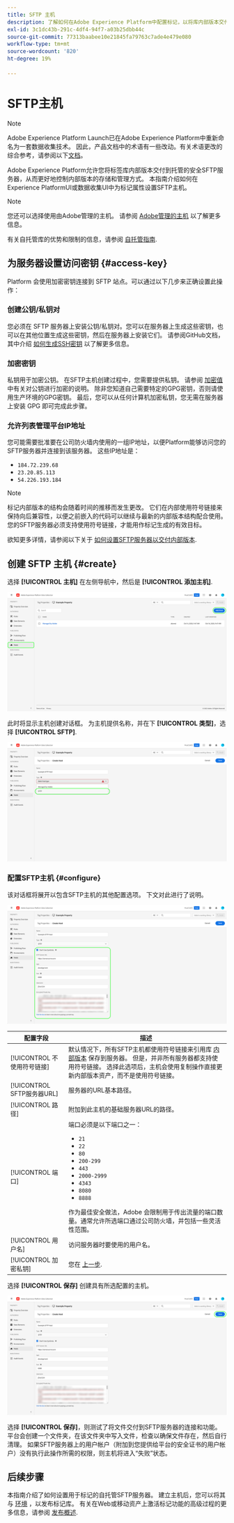 ```yaml
---
title: SFTP 主机
description: 了解如何在Adobe Experience Platform中配置标记，以将库内部版本交付到安全的自托管SFTP服务器。
exl-id: 3c1dc43b-291c-4df4-94f7-a03b25dbb44c
source-git-commit: 77313baabee10e21845fa79763c7ade4e479e080
workflow-type: tm+mt
source-wordcount: '820'
ht-degree: 19%

---
```


# SFTP主机

>[!NOTE]
>
>Adobe Experience Platform Launch已在Adobe Experience Platform中重新命名为一套数据收集技术。 因此，产品文档中的术语有一些改动。有关术语更改的综合参考，请参阅以下[文档](../../../term-updates.md)。

Adobe Experience Platform允许您将标签库内部版本交付到托管的安全SFTP服务器，从而更好地控制内部版本的存储和管理方式。 本指南介绍如何在Experience PlatformUI或数据收集UI中为标记属性设置SFTP主机。

>[!NOTE]
>
>您还可以选择使用由Adobe管理的主机。 请参阅 [Adobe管理的主机](./managed-by-adobe-host.md) 以了解更多信息。
>
>有关自托管库的优势和限制的信息，请参阅 [自托管指南](./self-hosting-libraries.md).

## 为服务器设置访问密钥 {#access-key}

Platform 会使用加密密钥连接到 SFTP 站点。可以通过以下几步来正确设置此操作：

### 创建公钥/私钥对

您必须在 SFTP 服务器上安装公钥/私钥对。您可以在服务器上生成这些密钥，也可以在其他位置生成这些密钥，然后在服务器上安装它们。 请参阅GitHub文档，其中介绍 [如何生成SSH密钥](https://help.github.com/cn/github/authenticating-to-github/generating-a-new-ssh-key-and-adding-it-to-the-ssh-agent#generating-a-new-ssh-key) 以了解更多信息。

### 加密密钥

私钥用于加密公钥。 在SFTP主机创建过程中，您需要提供私钥。 请参阅 [加密值](../../../api/guides/encrypting-values.md) 中有关对公钥进行加密的说明。 除非您知道自己需要特定的GPG密钥，否则请使用生产环境的GPG密钥。 最后，您可以从任何计算机加密私钥，您无需在服务器上安装 GPG 即可完成此步骤。

### 允许列表管理平台IP地址

您可能需要批准要在公司防火墙内使用的一组IP地址，以便Platform能够访问您的SFTP服务器并连接到该服务器。 这些IP地址是：

* `184.72.239.68`
* `23.20.85.113`
* `54.226.193.184`

>[!NOTE]
>
>标记内部版本的结构会随着时间的推移而发生更改。 它们在内部使用符号链接来保持向后兼容性，以便之前嵌入的代码可以继续与最新的内部版本结构配合使用。您的SFTP服务器必须支持使用符号链接，才能用作标记生成的有效目标。

欲知更多详情，请参阅以下关于 [如何设置SFTP服务器以交付内部版本](https://medium.com/launch-by-adobe/configuring-an-sftp-server-for-use-with-adobe-launch-bc626027e5a6).

## 创建 SFTP 主机 {#create}

选择 **[!UICONTROL 主机]** 在左侧导航中，然后是 **[!UICONTROL 添加主机]**.

![显示在UI中选择的添加主机按钮的图像](../../../images/ui/publishing/sftp-hosts/add-host-button.png)

此时将显示主机创建对话框。 为主机提供名称，并在下 **[!UICONTROL 类型]**，选择 **[!UICONTROL SFTP]**.

![显示已选择SFTP托管选项的图像](../../../images/ui/publishing/sftp-hosts/select-sftp.png)

### 配置SFTP主机 {#configure}

该对话框将展开以包含SFTP主机的其他配置选项。 下文对此进行了说明。

![显示SFTP主机连接所需详细信息的图像](../../../images/ui/publishing/sftp-hosts/host-details.png)

| 配置字段 | 描述 |
| --- | --- |
| [!UICONTROL 不使用符号链接] | 默认情况下，所有SFTP主机都使用符号链接来引用库 [内部版本](../builds.md) 保存到服务器。 但是，并非所有服务器都支持使用符号链接。 选择此选项后，主机会使用复制操作直接更新内部版本资产，而不是使用符号链接。 |
| [!UICONTROL SFTP服务器URL] | 服务器的URL基本路径。 |
| [!UICONTROL 路径] | 附加到此主机的基础服务器URL的路径。 |
| [!UICONTROL 端口] | 端口必须是以下端口之一：<ul><li>`21`</li><li>`22`</li><li>`80`</li><li>`200-299`</li><li>`443`</li><li>`2000-2999`</li><li>`4343`</li><li>`8080`</li><li>`8888`</li></ul>作为最佳安全做法，Adobe 会限制用于传出流量的端口数量。通常允许所选端口通过公司防火墙，并包括一些灵活性范围。 |
| [!UICONTROL 用户名] | 访问服务器时要使用的用户名。 |
| [!UICONTROL 加密私钥] | 您在 [上一步](#access-key). |

选择 **[!UICONTROL 保存]** 创建具有所选配置的主机。

![显示正在保存的SFTP主机的图像](../../../images/ui/publishing/sftp-hosts/save-host.png)

选择 **[!UICONTROL 保存]**，则测试了将文件交付到SFTP服务器的连接和功能。 平台会创建一个文件夹，在该文件夹中写入文件，检查以确保文件存在，然后自行清理。 如果SFTP服务器上的用户帐户（附加到您提供给平台的安全证书的用户帐户）没有执行此操作所需的权限，则主机将进入“失败”状态。

## 后续步骤

本指南介绍了如何设置用于标记的自托管SFTP服务器。 建立主机后，您可以将其与 [环境](../environments.md) ，以发布标记库。 有关在Web或移动资产上激活标记功能的高级过程的更多信息，请参阅 [发布概述](../overview.md).
